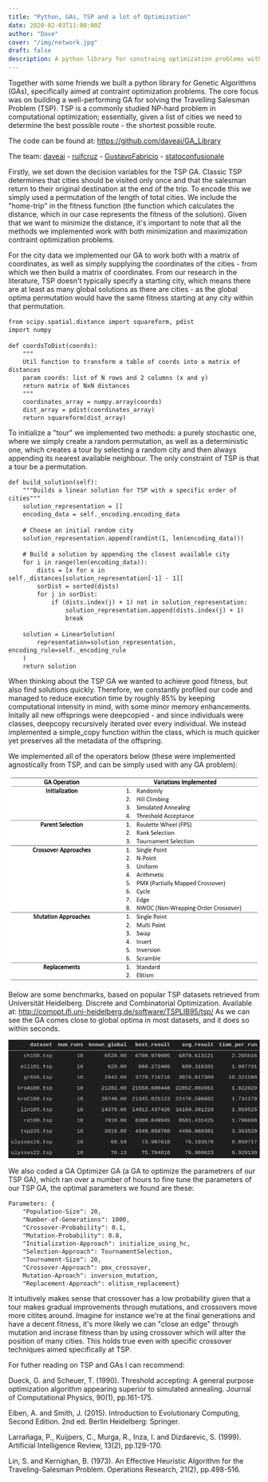 ```yaml
---
title: "Python, GAs, TSP and a lot of Optimization"
date: 2020-02-03T11:00:00Z
author: "Dave"
cover: "/img/network.jpg"
draft: false
description: A python library for constraing optimization problems with a number of implementations for genetic algorithm operators...
---
```


Together with some friends we built a python library for Genetic Algorithms (GAs), specifically aimed at contraint optimization problems. The core focus was on building a well-performing GA for solving the Travelling Salesman Problem (TSP). TSP is a commonly studied NP-hard problem in computational optimization; essentially, given a list of cities we need to determine the best possible route - the shortest possible route.

The code can be found at: https://github.com/daveai/GA_Library

The team: [daveai](https://github.com/daveai) - [ruifcruz](https://github.com/ruifcruz) - [GustavoFabricio](https://github.com/GustavoFabricio) - [statoconfusionale](https://github.com/statoconfusionale)

Firstly, we set down the decision variables for the TSP GA. Classic TSP determines that cities should be visited only once and that the salesman return to their original destination at the end of the trip. To encode this we simply used a permutation of the length of total cities. We include the "home-trip" in the fitness function (the function which calculates the distance, which in our case represents the fitness of the solution). Given that we want to minimize the distance, it's important to note that all the methods we implemented work with both minimization and maximization contraint optimization problems. 

For the city data we implemented our GA to work both with a matrix of coordinates, as well as simply supplying the coordinates of the cities - from which we then build a matrix of coordinates. From our research in the literature, TSP doesn't typically specify a starting city, which means there are at least as many global solutions as there are cities - as the global optima permutation would have the same fitness starting at any city within that permutation.

```
from scipy.spatial.distance import squareform, pdist
import numpy

def coordsToDist(coords):
    """
    Util function to transform a table of coords into a matrix of distances
    param coords: list of N rows and 2 columns (x and y)
    return matrix of NxN distances
    """
    coordinates_array = numpy.array(coords)
    dist_array = pdist(coordinates_array)
    return squareform(dist_array)
```

To initialize a "tour" we implemented two methods: a purely stochastic one, where we simply create a random permutation, as well as a deterministic one, which creates a tour by selecting a random city and then always appending its nearest available neighbour. The only constraint of TSP is that a tour be a permutation.

```
def build_solution(self):
    """Builds a linear solution for TSP with a specific order of cities"""
    solution_representation = []
    encoding_data = self._encoding.encoding_data

    # Choose an initial random city
    solution_representation.append(randint(1, len(encoding_data)))

    # Build a solution by appending the closest available city
    for i in range(len(encoding_data)):
        dists = [x for x in self._distances[solution_representation[-1] - 1]]
        sorDist = sorted(dists)
        for j in sorDist:
            if (dists.index(j) + 1) not in solution_representation:
                solution_representation.append(dists.index(j) + 1)
                break

    solution = LinearSolution(
        representation=solution_representation, encoding_rule=self._encoding_rule
    )
    return solution
```

When thinking about the TSP GA we wanted to achieve good fitness, but also find solutions quickly. Therefore, we constantly profiled our code and managed to reduce execution time by roughly 85% by keeping computational intensity in mind, with some minor memory enhancements. Initally all new offsprings were deepcopied - and since individuals were classes, deepcopy recursively iterated over every individual. We instead implemented a simple_copy function within the class, which is much quicker yet preserves all the metadata of the offspring.

We implemented all of the operators below (these were implemented agnostically from TSP, and can be simply used with any GA problem):

![](/img/tsp_implementations.png)


Below are some benchmarks, based on popular TSP datasets retrieved from Universität Heidelberg. Discrete and Combinatorial Optimization. Available at: http://comopt.ifi.uni-heidelberg.de/software/TSPLIB95/tsp/ 
As we can see the GA comes close to global optima in most datasets, and it does so within seconds.

![](/img/tsp_bench.png)

We also coded a GA Optimizer GA (a GA to optimize the parametrers of our TSP GA), which ran over a number of hours to fine tune the parameters of our TSP GA, the optimal parameters we found are these:

```
Parameters: {
    "Population-Size": 20,
    "Number-of-Generations": 1000,
    "Crossover-Probability": 0.1,
    "Mutation-Probability": 0.8,
    "Initialization-Approach": initialize_using_hc,
    "Selection-Approach": TournamentSelection,
    "Tournament-Size": 20,
    "Crossover-Approach": pmx_crossover, 
    Mutation-Aproach": inversion_mutation,
    "Replacement-Approach": elitism_replacement}
```

It intuitively makes sense that crossover has a low probability given that a tour makes gradual improvements through mutations, and crossovers move more citites around. Imagine for instance we're at the final generations and have a decent fitness, it's more likely we can "close an edge" through mutation and incrase fitness than by using crossover which will alter the position of many cities. This holds true even with specific crossover techniques aimed specifically at TSP.

For futher reading on TSP and GAs I can recommend:

Dueck, G. and Scheuer, T. (1990). Threshold accepting: A general purpose optimization algorithm appearing superior to simulated annealing. Journal of Computational Physics, 90(1), pp.161-175. 

Eiben, A. and Smith, J. (2015). Introduction to Evolutionary Computing, Second Edition. 2nd ed. Berlin Heidelberg: Springer. 

Larrañaga, P., Kuijpers, C., Murga, R., Inza, I. and Dizdarevic, S. (1999). Artificial Intelligence Review, 13(2), pp.129-170. 

Lin, S. and Kernighan, B. (1973). An Effective Heuristic Algorithm for the Traveling-Salesman Problem. Operations Research, 21(2), pp.498-516. 